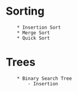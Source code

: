# Sorting
        * Insertion Sort
        * Merge Sort
        * Quick Sort
# Trees
        * Binary Search Tree
            - Insertion


